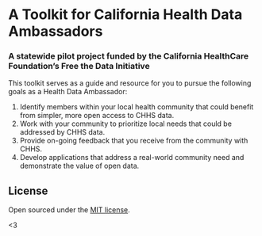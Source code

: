 # A Toolkit for California Health Data Ambassadors
### A statewide pilot project funded by the California HealthCare Foundation’s Free the Data Initiative

This toolkit serves as a guide and resource for you to pursue the following goals as a Health Data Ambassador:
1. Identify members within your local health community that could benefit from simpler, more open access to CHHS data.
2. Work with your community to prioritize local needs that could be addressed by CHHS data.
3. Provide on-going feedback that you receive from the community with CHHS.
4. Develop applications that address a real-world community need and demonstrate the value of open data.


## License

Open sourced under the [MIT license](LICENSE.md).

<3
